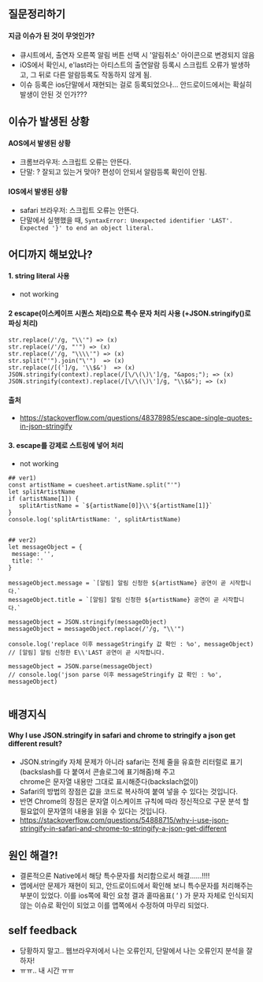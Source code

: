 ## 질문정리하기

#### 지금 이슈가 된 것이 무엇인가? 
- 큐시트에서, 출연자 오른쪽 알림 버튼 선택 시 '알림취소' 아이콘으로 변경되지 않음
- iOS에서 확인시, e'last라는 아티스트의 출연알람 등록시 스크립트 오류가 발생하고, 그 뒤로 다른 알람등록도 작동하지 않게 됨. 
- 이슈 등록은 ios단말에서 재현되는 걸로 등록되었으나... 안드로이드에서는 확실히 발생이 안된 것 인가??? 
  

## 이슈가 발생된 상황 
#### AOS에서 발생된 상황
- 크롬브라우저: 스크립트 오류는 안뜬다. 
- 단말: ? 잘되고 있는거 맞아? 편성이 안되서 알람등록 확인이 안됨. 

#### IOS에서 발생된 상황
- safari 브라우저: 스크립트 오류는 안뜬다. 
- 단말에서 실행했을 때, `SyntaxError: Unexpected identifier 'LAST'. Expected '}' to end an object literal.`  
  
   
## 어디까지 해보았나? 
#### 1. string literal 사용
- not working
#### 2 escape(이스케이프 시퀀스 처리)으로 특수 문자 처리 사용 (+JSON.stringify()로 파싱 처리)
```
str.replace(/'/g, "\\'") => (x)
str.replace(/'/g, "'") => (x)
str.replace(/'/g, "\\\\'") => (x)
str.split("'").join("\'")  => (x)
str.replace(/[(']/g, '\\$&')  => (x)
JSON.stringify(context).replace(/[\/\(\)\']/g, "&apos;"); => (x)
JSON.stringify(context).replace(/[\/\(\)\']/g, "\\$&"); => (x)
```
#### 출처
- https://stackoverflow.com/questions/48378985/escape-single-quotes-in-json-stringify


#### 3. escape를 강제로 스트링에 넣어 처리 
- not working   
  
```
## ver1) 
const artistName = cuesheet.artistName.split("'")
let splitArtistName
if (artistName[1]) {
   splitArtistName = `${artistName[0]}\\'${artistName[1]}`
}
console.log('splitArtistName: ', splitArtistName) 


## ver2) 
let messageObject = {
 message: '',
 title: ''
}

messageObject.message = `[알림] 알림 신청한 ${artistName} 공연이 곧 시작합니다.`
messageObject.title = `[알림] 알림 신청한 ${artistName} 공연이 곧 시작합니다.`

messageObject = JSON.stringify(messageObject)
messageObject = messageObject.replace(/'/g, "\\'")

console.log('replace 이후 messageStringify 값 확인 : %o', messageObject)
// [알림] 알림 신청한 E\\'LAST 공연이 곧 시작합니다. 

messageObject = JSON.parse(messageObject)
// console.log('json parse 이후 messageStringify 값 확인 : %o', messageObject)
  
```
  
  
## 배경지식 
#### Why I use JSON.stringify in safari and chrome to stringify a json get different result?
- JSON.stringify 자체 문제가 아니라 safari는 전체 줄을 유효한 리터럴로 표기(backslash를 다 붙여서 콘솔로그에 표기해줌)해 주고   
chrome은 문자열 내용만 그대로 표시해준다(backslach없이)  
- Safari의 방법의 장점은 값을 코드로 복사하여 붙여 넣을 수 있다는 것입니다.  
- 반면 Chrome의 장점은 문자열 이스케이프 규칙에 따라 정신적으로 구문 분석 할 필요없이 문자열의 내용을 읽을 수 있다는 것입니다. 
- https://stackoverflow.com/questions/54888715/why-i-use-json-stringify-in-safari-and-chrome-to-stringify-a-json-get-different
   


## 원인 해결?!
- 결론적으론 Native에서 해당 특수문자를 처리함으로서 해결......!!!!
- 앱에서만 문제가 재현이 되고, 안드로이드에서 확인해 보니 특수문자를 처리해주는 부분이 있었다. 이를 ios쪽에 확인 요청 결과 
홑따옴표( ‘ ) 가 문자 자체로 인식되지 않는 이슈로 확인이 되었고 이를 앱쪽에서 수정하여 마무리 되었다. 


## self feedback
- 당황하지 말고.. 웹브라우저에서 나는 오류인지, 단말에서 나는 오류인지 분석을 잘 하자! 
- ㅠㅠ.. 내 시간 ㅠㅠ     



